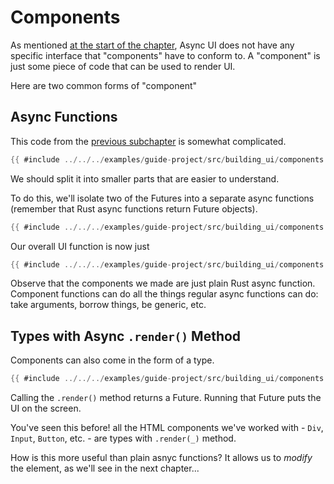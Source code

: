 # Components

As mentioned [at the start of the chapter](README.md#component), Async UI
does not have any specific interface that "components" have to conform to.
A "component" is just some piece of code that can be used to render UI.

Here are two common forms of "component"

## Async Functions

This code from the [previous subchapter](./4-siblings.md) is somewhat complicated.
```rust
{{ #include ../../../examples/guide-project/src/building_ui/components.rs:many-spans }}
```

We should split it into smaller parts that are easier to understand.

To do this, we'll isolate two of the Futures into a separate async functions
(remember that Rust async functions return Future objects).

```rust
{{ #include ../../../examples/guide-project/src/building_ui/components.rs:many-spans-components }}
```

Our overall UI function is now just
```rust
{{ #include ../../../examples/guide-project/src/building_ui/components.rs:many-spans-componentified }}
```

Observe that the components we made are just plain Rust async function.
Component functions can do all the things regular async functions can do:
take arguments, borrow things, be generic, etc.

## Types with Async `.render()` Method

Components can also come in the form of a type.
```rust
{{ #include ../../../examples/guide-project/src/building_ui/components.rs:type-component }}
```
Calling the `.render()` method returns a Future. Running that Future puts the UI
on the screen.

You've seen this before! all the HTML components we've worked with -
`Div`, `Input`, `Button`, etc. - are types with `.render(_)` method.

How is this more useful than plain asnyc functions?
It allows us to *modify* the element, as we'll see in the next chapter...